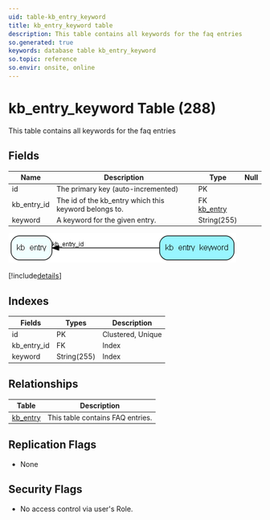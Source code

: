 ```yaml
---
uid: table-kb_entry_keyword
title: kb_entry_keyword table
description: This table contains all keywords for the faq entries
so.generated: true
keywords: database table kb_entry_keyword
so.topic: reference
so.envir: onsite, online
---
```


# kb\_entry\_keyword Table (288)

This table contains all keywords for the faq entries

## Fields

| Name | Description | Type | Null |
|------|-------------|------|:----:|
|id|The primary key (auto-incremented)|PK| |
|kb\_entry\_id|The id of the kb_entry which this keyword belongs to.|FK [kb_entry](kb-entry.md)| |
|keyword|A keyword for the given entry.|String(255)| |


![kb_entry_keyword table relationship diagram](./media/kb_entry_keyword.png)

[!include[details](./includes/kb-entry-keyword.md)]

## Indexes

| Fields | Types | Description |
|--------|-------|-------------|
|id |PK |Clustered, Unique |
|kb\_entry\_id |FK |Index |
|keyword |String(255) |Index |

## Relationships

| Table|  Description |
|------|-------------|
|[kb\_entry](kb-entry.md)  |This table contains FAQ entries. |


## Replication Flags

* None

## Security Flags

* No access control via user's Role.

